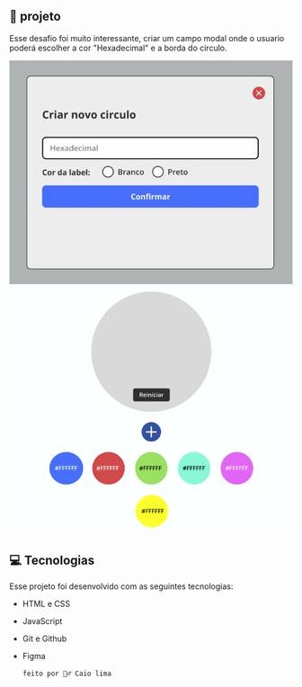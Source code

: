 ## 📘 projeto

Esse desafio foi muito interessante, criar um campo modal onde o usuario poderá
escolher a cor "Hexadecimal" e a borda do circulo.


<img alt ="Projeto Desafio de Cores 2" src=".github/modal2.PNG">
<img alt ="Projeto Desafio de Cores 2" src=".github/img projeto cores.PNG">


## 💻 Tecnologias 

Esse projeto foi desenvolvido com as seguintes tecnologias:

- HTML e CSS
- JavaScript
- Git e Github
- Figma



      feito por 🙋‍♂️ Caio lima 



